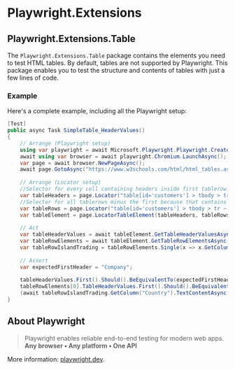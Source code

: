 # Playwright.Extensions

## Playwright.Extensions.Table

The `Playwright.Extensions.Table` package contains the elements you need to test HTML tables. By default, tables are not supported by
Playwright. This package enables you to test the structure and contents of tables with just a few lines of code.

### Example

Here's a complete example, including all the Playwright setup:

```csharp
[Test]
public async Task SimpleTable_HeaderValues()
{
    // Arrange (Playwright setup)
    using var playwright = await Microsoft.Playwright.Playwright.CreateAsync();
    await using var browser = await playwright.Chromium.LaunchAsync();
    var page = await browser.NewPageAsync();
    await page.GotoAsync("https://www.w3schools.com/html/html_tables.asp");
    
    // Arrange (Locator setup)
    //Selector for every cell containing headers inside first tablerow.
    var tableHeaders = page.Locator("table[id='customers'] > tbody > tr > th");
    //Selector for all tablerows minus the first because that contains the headers.
    var tableRows = page.Locator("table[id='customers'] > tbody > tr ~ tr");
    var tableElement = page.LocatorTableElement(tableHeaders, tableRows);
    
    // Act
    var tableHeaderValues = await tableElement.GetTableHeaderValuesAsync();
    var tableRowElements = await tableElement.GetTableRowElementsAsync();
    var tableRowIslandTrading = tableRowElements.Single(x => x.GetColumn("Company").TextContentAsync().Result == "Island Trading");
    
    // Assert
    var expectedFirstHeader = "Company";
    
    tableHeaderValues.First().Should().BeEquivalentTo(expectedFirstHeader);
    tableRowElements[0].TableHeaderValues.First().Should().BeEquivalentTo(expectedFirstHeader);
    (await tableRowIslandTrading.GetColumn("Country").TextContentAsync()).Should().Be("UK");
}
```

## About Playwright

>Playwright enables reliable end-to-end testing for modern web apps.  
>**Any browser • Any platform • One API**

More information: [playwright.dev](https://playwright.dev/).
